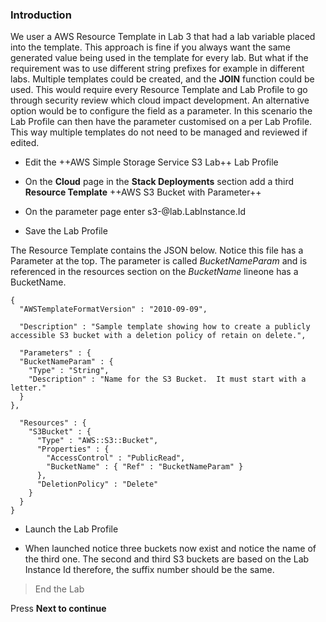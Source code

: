 ### Introduction

We user a AWS Resource Template in Lab 3 that had a lab variable placed into the
template. This approach is fine if you always want the same generated value
being used in the template for every lab. But what if the requirement was to use
different string prefixes for example in different labs. Multiple templates
could be created, and the **JOIN** function could be used. This would require
every Resource Template and Lab Profile to go through security review which
cloud impact development. An alternative option would be to configure the field
as a parameter. In this scenario the Lab Profile can then have the parameter
customised on a per Lab Profile. This way multiple templates do not need to be
managed and reviewed if edited.

-   Edit the ++AWS Simple Storage Service S3 Lab++ Lab Profile

-   On the **Cloud** page in the **Stack Deployments** section add a third
    **Resource Template** ++AWS S3 Bucket with Parameter++
    
-   On the parameter page enter s3-&#64;lab.LabInstance.Id

-   Save the Lab Profile

The Resource Template contains the JSON below. Notice this file has a Parameter at the top.  The parameter is called *BucketNameParam* and is referenced in the resources section on the *BucketName* lineone has a BucketName.

```AWSTemplate-nocopy
{
  "AWSTemplateFormatVersion" : "2010-09-09",

  "Description" : "Sample template showing how to create a publicly accessible S3 bucket with a deletion policy of retain on delete.",

  "Parameters" : {
  "BucketNameParam" : {
    "Type" : "String",
    "Description" : "Name for the S3 Bucket.  It must start with a letter."
  }
},

  "Resources" : {
    "S3Bucket" : {
      "Type" : "AWS::S3::Bucket",
      "Properties" : {
        "AccessControl" : "PublicRead",
        "BucketName" : { "Ref" : "BucketNameParam" }
      },
      "DeletionPolicy" : "Delete"
    }
  }
}
```

-   Launch the Lab Profile

-   When launched notice three buckets now exist and notice the name of the
    third one. The second and third S3 buckets are based on the Lab Instance Id
    therefore, the suffix number should be the same.

>End the Lab

Press **Next to continue**

